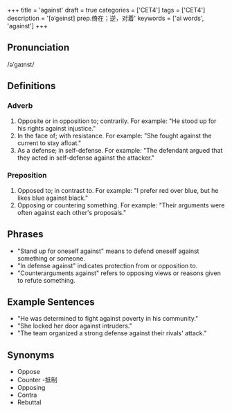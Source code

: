 +++
title = 'against'
draft = true
categories = ['CET4']
tags = ['CET4']
description = '[əˈgeinst] prep.倚在；逆，对着'
keywords = ['ai words', 'against']
+++

## Pronunciation
/əˈɡaɪnst/

## Definitions
### Adverb
1. Opposite or in opposition to; contrarily. For example: "He stood up for his rights against injustice."
2. In the face of; with resistance. For example: "She fought against the current to stay afloat."
3. As a defense; in self-defense. For example: "The defendant argued that they acted in self-defense against the attacker."

### Preposition
1. Opposed to; in contrast to. For example: "I prefer red over blue, but he likes blue against black."
2. Opposing or countering something. For example: "Their arguments were often against each other's proposals."

## Phrases
- "Stand up for oneself against" means to defend oneself against something or someone.
- "In defense against" indicates protection from or opposition to.
- "Counterarguments against" refers to opposing views or reasons given to refute something.

## Example Sentences
- "He was determined to fight against poverty in his community."
- "She locked her door against intruders."
- "The team organized a strong defense against their rivals' attack."

## Synonyms
- Oppose
- Counter
-抵制
- Opposing
- Contra
- Rebuttal
